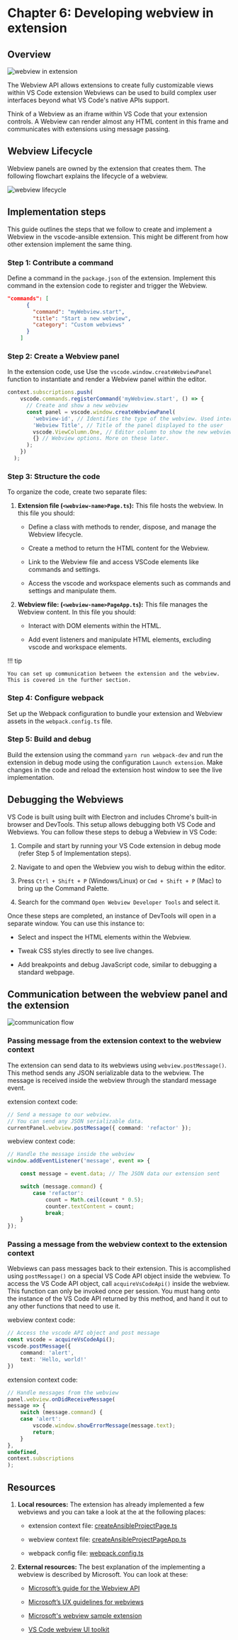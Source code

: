 # Chapter 6: Developing webview in extension

## Overview

![webview in extension](media/webview-in-extension.png)

The Webview API allows extensions to create fully customizable views within VS Code extension Webviews can be used to build complex user interfaces beyond what VS Code's native APIs support.

Think of a Webview as an iframe within VS Code that your extension controls. A Webview can render almost any HTML content in this frame and communicates with extensions using message passing.

## Webview Lifecycle

Webview panels are owned by the extension that creates them. The following flowchart explains the lifecycle of a webview.

![webview lifecycle](media/webview-lifecycle.png)

## Implementation steps

This guide outlines the steps that we follow to create and implement a Webview in the vscode-ansible extension. This might be different from how other extension implement the same thing.

### Step 1: Contribute a command

Define a command in the `package.json` of the extension. Implement this command in the extension code to register and trigger the Webview.

```json
"commands": [
      {
        "command": "myWebview.start",
        "title": "Start a new webview",
        "category": "Custom webviews"
      }
    ]
```

### Step 2: Create a Webview panel

In the extension code, use Use the `vscode.window.createWebviewPanel` function to instantiate and render a Webview panel within the editor.

```typescript
context.subscriptions.push(
    vscode.commands.registerCommand('myWebview.start', () => {
      // Create and show a new webview
      const panel = vscode.window.createWebviewPanel(
        'webview-id', // Identifies the type of the webview. Used internally
        'Webview Title', // Title of the panel displayed to the user
        vscode.ViewColumn.One, // Editor column to show the new webview panel in.
        {} // Webview options. More on these later.
      );
    })
  );
```

### Step 3: Structure the code

To organize the code, create two separate files:

1.  **Extension file (`<webview-name>Page.ts`):** This file hosts the webview. In this file you should:

    *  Define a class with methods to render, dispose, and manage the Webview lifecycle.

    *  Create a method to return the HTML content for the Webview.

    *  Link to the Webview file and access VSCode elements like commands and settings.

    *  Access the vscode and workspace elements such as commands and settings and manipulate them.

2.  **Webview file: (`<webview-name>PageApp.ts`):** This file manages the Webview content. In this file you should:

    *  Interact with DOM elements within the HTML.

    *  Add event listeners and manipulate HTML elements, excluding vscode and workspace elements.

!!! tip

    You can set up communication between the extension and the webview. This is covered in the further section.

### Step 4: Configure webpack

Set up the Webpack configuration to bundle your extension and Webview assets in the `webpack.config.ts` file.

### Step 5: Build and debug

Build the extension using the command `yarn run webpack-dev` and run the extension in debug mode using the configuration `Launch extension`. Make changes in the code and reload the extension host window to see the live implementation.

## Debugging the Webviews

VS Code is built using built with Electron and includes Chrome's built-in browser and DevTools. This setup allows debugging both VS Code and Webviews. You can follow these steps to debug a Webview in VS Code:

1. Compile and start by running your VS Code extension in debug mode (refer Step 5 of Implementation steps).

2. Navigate to and open the Webview you wish to debug within the editor.

3. Press `Ctrl + Shift + P` (Windows/Linux) or `Cmd + Shift + P` (Mac) to bring up the Command Palette.

4. Search for the command `Open Webview Developer Tools` and select it.

Once these steps are completed, an instance of DevTools will open in a separate window. You can use this instance to:

* Select and inspect the HTML elements within the Webview.

* Tweak CSS styles directly to see live changes.

* Add breakpoints and debug JavaScript code, similar to debugging a standard webpage.

## Communication between the webview panel and the extension

![communication flow](media/webview-communication-flow.png)

### Passing message from the extension context to the webview context

The extension can send data to its webviews using `webview.postMessage()`. This method sends any JSON serializable data to the webview. The message is received inside the webview through the standard message event.

extension context code:

```typescript
// Send a message to our webview.
// You can send any JSON serializable data.
currentPanel.webview.postMessage({ command: 'refactor' });
```

webview context code:

```typescript
// Handle the message inside the webview
window.addEventListener('message', event => {

    const message = event.data; // The JSON data our extension sent

    switch (message.command) {
        case 'refactor':
            count = Math.ceil(count * 0.5);
            counter.textContent = count;
            break;
    }
});
```

### Passing a message from the webview context to the extension context

Webviews can pass messages back to their extension. This is accomplished using `postMessage()` on a special VS Code API object inside the webview. To access the VS Code API object, call `acquireVsCodeApi()` inside the webview. This function can only be invoked once per session. You must hang onto the instance of the VS Code API returned by this method, and hand it out to any other functions that need to use it.

webview context code:

```typescript
// Access the vscode API object and post message
const vscode = acquireVsCodeApi();
vscode.postMessage({
    command: 'alert',
    text: 'Hello, world!'
})
```

extension context code:

```typescript
// Handle messages from the webview
panel.webview.onDidReceiveMessage(
message => {
    switch (message.command) {
    case 'alert':
        vscode.window.showErrorMessage(message.text);
        return;
    }
},
undefined,
context.subscriptions
);
```

## Resources

1.  **Local resources:** The extension has already implemented a few webviews and you can take a look at the at the following places:

    *  extension context file: [createAnsibleProjectPage.ts](https://github.com/ansible/vscode-ansible/blob/main/src/features/contentCreator/createAnsibleProjectPage.ts)

    *  webview context file: [createAnsibleProjectPageApp.ts](https://github.com/ansible/vscode-ansible/blob/main/src/webview/apps/contentCreator/createAnsibleProjectPageApp.ts)

    *  webpack config file: [webpack.config.ts](https://github.com/ansible/vscode-ansible/blob/main/webpack.config.ts)

2.  **External resources:** The best explanation of the implementing a webview is described by Microsoft. You can look at these:

    *  [Microsoft’s guide for the Webview API](https://code.visualstudio.com/api/extension-guides/webview)

    *  [Microsoft’s UX guidelines for webviews](https://code.visualstudio.com/api/ux-guidelines/webviews)

    *  [Microsoft's webview sample extension](https://github.com/microsoft/vscode-extension-samples/blob/main/webview-sample/README.md)

    *  [VS Code webview UI toolkit](https://github.com/microsoft/vscode-webview-ui-toolkit)